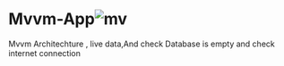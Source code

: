 # Mvvm-App![mv](https://user-images.githubusercontent.com/86403619/216778696-400b9d35-266f-4a0b-a437-4a155d3eb1a5.png)

Mvvm Architechture , live data,And check Database is empty and check internet connection
